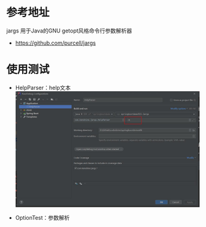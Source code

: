 # 参考地址
jargs 用于Java的GNU getopt风格命令行参数解析器
- https://github.com/purcell/jargs

# 使用测试
- HelpParser：help文本
![](img/参数设置.jpg)

- OptionTest：参数解析
